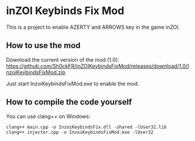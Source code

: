 # inZOI Keybinds Fix Mod

This is a project to enable AZERTY and ARROWS key in the game inZOI.

## How to use the mod

Download the current version of the mod (1.0): https://github.com/Sh0ckFR/inZOIKeybindsFixMod/releases/download/1.0/InzoiKeybindsFixMod.zip

Just start InzoiKeybindsFixMod.exe to enable the mod.

## How to compile the code yourself

You can use clang++ on Windows:

```
clang++ main.cpp -o InzoiKeybindsFix.dll -shared -lUser32.lib
clang++ injector.cpp -o InzoiKeybindsFixMod.exe -lUser32
```
